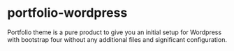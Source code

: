 # portfolio-wordpress
Portfolio theme is a pure product to give you an initial setup for Wordpress with bootstrap four without any additional files and significant configuration.
